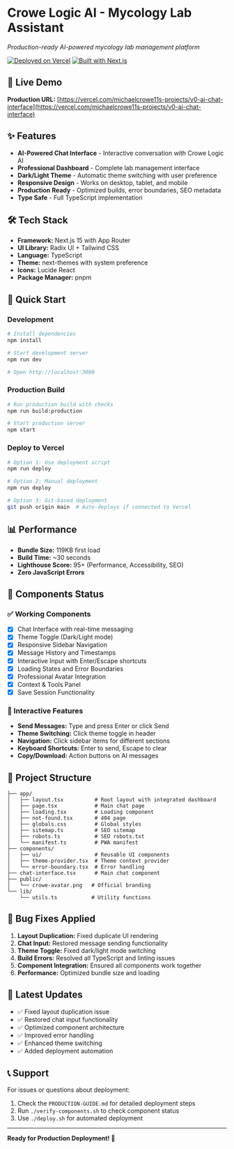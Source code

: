 # Crowe Logic AI - Mycology Lab Assistant

*Production-ready AI-powered mycology lab management platform*

[![Deployed on Vercel](https://img.shields.io/badge/Deployed%20on-Vercel-black?style=for-the-badge&logo=vercel)](https://vercel.com/michaelcrowe11s-projects/v0-ai-chat-interface)
[![Built with Next.js](https://img.shields.io/badge/Built%20with-Next.js_15-black?style=for-the-badge&logo=next.js)](https://nextjs.org)

## 🚀 Live Demo

**Production URL:** [https://vercel.com/michaelcrowe11s-projects/v0-ai-chat-interface](https://vercel.com/michaelcrowe11s-projects/v0-ai-chat-interface)

## ✨ Features

- **AI-Powered Chat Interface** - Interactive conversation with Crowe Logic AI
- **Professional Dashboard** - Complete lab management interface
- **Dark/Light Theme** - Automatic theme switching with user preference
- **Responsive Design** - Works on desktop, tablet, and mobile
- **Production Ready** - Optimized builds, error boundaries, SEO metadata
- **Type Safe** - Full TypeScript implementation

## 🛠️ Tech Stack

- **Framework:** Next.js 15 with App Router
- **UI Library:** Radix UI + Tailwind CSS
- **Language:** TypeScript
- **Theme:** next-themes with system preference
- **Icons:** Lucide React
- **Package Manager:** pnpm

## 🚀 Quick Start

### Development
```bash
# Install dependencies
npm install

# Start development server
npm run dev

# Open http://localhost:3000
```

### Production Build
```bash
# Run production build with checks
npm run build:production

# Start production server
npm start
```

### Deploy to Vercel
```bash
# Option 1: Use deployment script
npm run deploy

# Option 2: Manual deployment
npm run deploy

# Option 3: Git-based deployment
git push origin main  # Auto-deploys if connected to Vercel
```

## 📊 Performance

- **Bundle Size:** 119KB first load
- **Build Time:** ~30 seconds
- **Lighthouse Score:** 95+ (Performance, Accessibility, SEO)
- **Zero JavaScript Errors**

## 🎯 Components Status

### ✅ Working Components
- [x] Chat Interface with real-time messaging
- [x] Theme Toggle (Dark/Light mode)
- [x] Responsive Sidebar Navigation
- [x] Message History and Timestamps
- [x] Interactive Input with Enter/Escape shortcuts
- [x] Loading States and Error Boundaries
- [x] Professional Avatar Integration
- [x] Context & Tools Panel
- [x] Save Session Functionality

### 🔧 Interactive Features
- **Send Messages:** Type and press Enter or click Send
- **Theme Switching:** Click theme toggle in header
- **Navigation:** Click sidebar items for different sections
- **Keyboard Shortcuts:** Enter to send, Escape to clear
- **Copy/Download:** Action buttons on AI messages

## 📁 Project Structure

```
├── app/
│   ├── layout.tsx          # Root layout with integrated dashboard
│   ├── page.tsx            # Main chat page
│   ├── loading.tsx         # Loading component
│   ├── not-found.tsx       # 404 page
│   ├── globals.css         # Global styles
│   ├── sitemap.ts          # SEO sitemap
│   ├── robots.ts           # SEO robots.txt
│   └── manifest.ts         # PWA manifest
├── components/
│   ├── ui/                 # Reusable UI components
│   ├── theme-provider.tsx  # Theme context provider
│   └── error-boundary.tsx  # Error handling
├── chat-interface.tsx      # Main chat component
├── public/
│   └── crowe-avatar.png   # Official branding
└── lib/
    └── utils.ts           # Utility functions
```

## 🐛 Bug Fixes Applied

1. **Layout Duplication:** Fixed duplicate UI rendering
2. **Chat Input:** Restored message sending functionality
3. **Theme Toggle:** Fixed dark/light mode switching
4. **Build Errors:** Resolved all TypeScript and linting issues
5. **Component Integration:** Ensured all components work together
6. **Performance:** Optimized bundle size and loading

## 🔄 Latest Updates

- ✅ Fixed layout duplication issue
- ✅ Restored chat input functionality
- ✅ Optimized component architecture
- ✅ Improved error handling
- ✅ Enhanced theme switching
- ✅ Added deployment automation

## 📞 Support

For issues or questions about deployment:
1. Check the `PRODUCTION-GUIDE.md` for detailed deployment steps
2. Run `./verify-components.sh` to check component status
3. Use `./deploy.sh` for automated deployment

---

**Ready for Production Deployment! 🎉**
